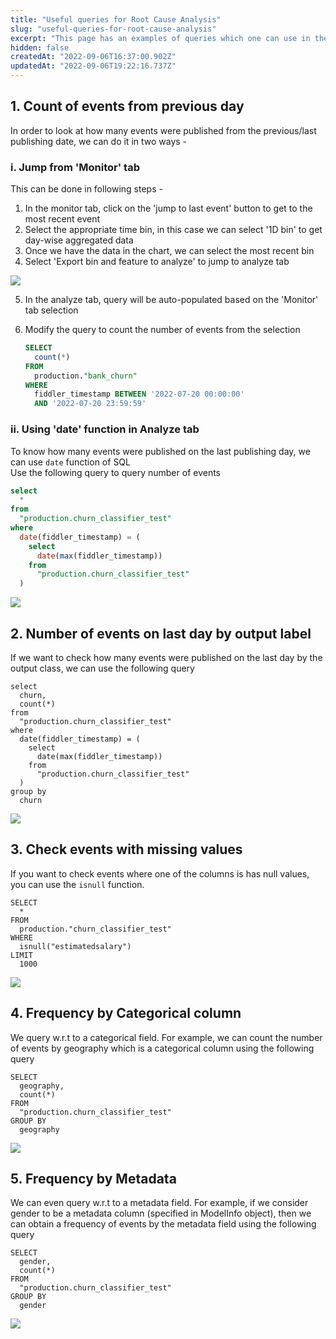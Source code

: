 ```yaml
---
title: "Useful queries for Root Cause Analysis"
slug: "useful-queries-for-root-cause-analysis"
excerpt: "This page has an examples of queries which one can use in the 'Analyze' tab to perform Root Cause Analysis of an issue or look at various aspect of the data."
hidden: false
createdAt: "2022-09-06T16:37:00.902Z"
updatedAt: "2022-09-06T19:22:16.737Z"
---
```

## 1. Count of events from previous day

In order to look at how many events were published from the previous/last publishing date, we can do it in two ways - 

### i. Jump from 'Monitor' tab

This can be done in following steps - 

1. In the monitor tab, click on the 'jump to last event' button to get to the most recent event 
2. Select the appropriate time bin, in this case we can select '1D bin' to get day-wise aggregated data
3. Once we have the data in the chart, we can select the most recent bin
4. Select 'Export bin and feature to analyze' to jump to analyze tab

![](https://files.readme.io/54545c9-1a.png)

5. In the analyze tab, query will be auto-populated based on the 'Monitor' tab selection
6. Modify the query to count the number of events from the selection 

   ```sql
   SELECT
     count(*)
   FROM
     production."bank_churn"
   WHERE
     fiddler_timestamp BETWEEN '2022-07-20 00:00:00'
     AND '2022-07-20 23:59:59'
   ```

### ii. Using 'date' function in Analyze tab

To know how many events were published on the last publishing day, we can use `date` function of SQL  
Use the following query to query number of events

```sql
select
  *
from
  "production.churn_classifier_test"
where
  date(fiddler_timestamp) = (
    select
      date(max(fiddler_timestamp))
    from
      "production.churn_classifier_test"
  )
```



![](https://files.readme.io/2676acb-2.png)

## 2. Number of events on last day by output label

If we want to check how many events were published on the last day by the output class, we can use the following query 

```
select
  churn,
  count(*)
from
  "production.churn_classifier_test"
where
  date(fiddler_timestamp) = (
    select
      date(max(fiddler_timestamp))
    from
      "production.churn_classifier_test"
  )
group by 
  churn
```



![](https://files.readme.io/29e443f-3.png)

## 3. Check events with missing values

If you want to check events where one of the columns is has null values, you can use the `isnull` function. 

```
SELECT
  *
FROM
  production."churn_classifier_test"
WHERE
  isnull("estimatedsalary")
LIMIT
  1000
```



![](https://files.readme.io/43c2eac-4.png)

## 4. Frequency by Categorical column

We query w.r.t to a categorical field. For example, we can count the number of events by geography which is a categorical column using the following query 

```
SELECT
  geography,
  count(*)
FROM
  "production.churn_classifier_test"
GROUP BY
  geography

```



![](https://files.readme.io/cbc5c25-5.png)

## 5. Frequency by Metadata

We can even query w.r.t to a metadata field. For example, if we consider gender to be a metadata column (specified in ModelInfo object), then we can obtain a frequency of events by the metadata field using the following query 

```
SELECT
  gender,
  count(*)
FROM
  "production.churn_classifier_test"
GROUP BY
  gender

```

![](https://files.readme.io/4e5a79d-6.png)